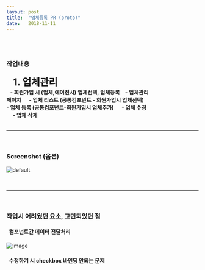 ```yaml
---
layout: post
title:  "업체등록 PR (proto)"
date:   2018-11-11
---
```


<br>
<br>
<h3 style='width: 100%;'>작업내용</h3>
<div style='width: 100%;'>
  <label><strong style='font-size:25px; bold' >&nbsp;&nbsp; 1. 업체관리 </strong></label>
  <div style='width: 75%;'>
    <label><strong>&nbsp;&nbsp; - 회원가입 시 (업체,에이전시)  업체선택, 업체등록</strong></label>
    <label><strong>&nbsp;&nbsp; - 업체관리 페이지</strong></label>
    <label><strong>&nbsp;&nbsp;&nbsp;&nbsp; - 업체 리스트 (공통컴포넌트 - 회원가입시 업체선택)</strong></label>
    <label><strong>&nbsp;&nbsp;&nbsp;&nbsp; - 업체 등록  (공통컴포넌트-회원가입시 업체추가)</strong></label>
    <label><strong>&nbsp;&nbsp;&nbsp;&nbsp; - 업체 수정</strong></label>
    <label><strong>&nbsp;&nbsp;&nbsp;&nbsp; - 업체 삭제</strong></label>
  </div>
</div>

<br> 
<hr>
<br>

<h3 style='width: 100%;'>Screenshot (옵션)</h3>

![default](https://user-images.githubusercontent.com/25545234/48503227-e29bf980-e884-11e8-8209-6270a38371f0.gif)

<br>
<hr>
<br>

<h3 style='width: 100%;'>작업시 어려웠던 요소, 고민되었던 점</h3>

<h4 style='width: 100%;'>&nbsp;&nbsp;컴포넌트간 데이터 전달처리</h4>

![image](https://user-images.githubusercontent.com/25545234/48503384-55a57000-e885-11e8-89be-656cc1e6e036.png)

<h4 style='width: 100%;'>&nbsp;&nbsp;수정하기 시 checkbox 바인딩 안되는 문제 </h4>